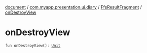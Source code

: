 [document](../../index.md) / [com.myapp.presentation.ui.diary](../index.md) / [FfsResultFragment](index.md) / [onDestroyView](./on-destroy-view.md)

# onDestroyView

`fun onDestroyView(): `[`Unit`](https://kotlinlang.org/api/latest/jvm/stdlib/kotlin/-unit/index.html)
